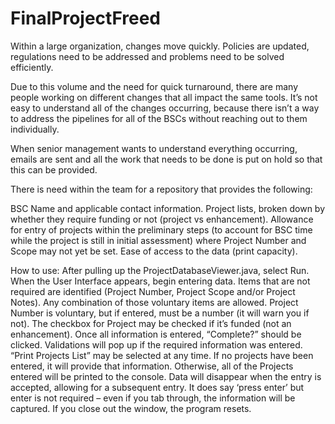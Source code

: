 # FinalProjectFreed

Within a large organization, changes move quickly. Policies are updated, regulations need to be addressed and problems need to be solved efficiently. 

Due to this volume and the need for quick turnaround, there are many people working on different changes that all impact the same tools. It’s not easy to understand all of the changes occurring, because there isn’t a way to address the pipelines for all of the BSCs without reaching out to them individually. 

When senior management wants to understand everything occurring, emails are sent and all the work that needs to be done is put on hold so that this can be provided.

There is need within the team for a repository that provides the following:

BSC Name and applicable contact information.
Project lists, broken down by whether they require funding or not (project vs enhancement).
Allowance for entry of projects within the preliminary steps (to account for BSC time   while the project is still in initial assessment) where Project Number and Scope may        not yet be set.
Ease of access to the data (print capacity).


How to use: 
After pulling up the ProjectDatabaseViewer.java, select Run.
When the User Interface appears, begin entering data.
	Items that are not required are identified (Project Number, Project Scope and/or Project Notes). Any combination of those voluntary items are allowed. Project Number is voluntary, but if entered, must be a number (it will warn you if not).
	The checkbox for Project may be checked if it’s funded (not an enhancement).
Once all information is entered, “Complete?” should be clicked. Validations will pop up if the required information was entered.
“Print Projects List” may be selected at any time. If no projects have been entered, it will provide that information. Otherwise, all of the Projects entered will be printed to the  console.
Data will disappear when the entry is accepted, allowing for a subsequent entry.
It does say ‘press enter’ but enter is not required – even if you tab through, the information will be captured.
If you close out the window, the program resets.
